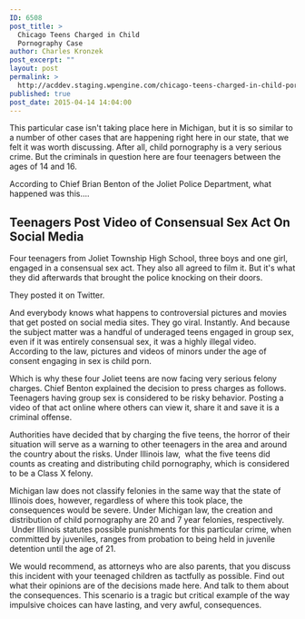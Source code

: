 ```yaml
---
ID: 6508
post_title: >
  Chicago Teens Charged in Child
  Pornography Case
author: Charles Kronzek
post_excerpt: ""
layout: post
permalink: >
  http://acddev.staging.wpengine.com/chicago-teens-charged-in-child-pornography-case.html
published: true
post_date: 2015-04-14 14:04:00
---
```

This particular case isn't taking place here in Michigan, but it is so similar to a number of other cases that are happening right here in our state, that we felt it was worth discussing. After all, child pornography is a very serious crime. But the criminals in question here are four teenagers between the ages of 14 and 16.

According to Chief Brian Benton of the Joliet Police Department, what happened was this….<!--more-->
<h2>Teenagers Post Video of Consensual Sex Act On Social Media</h2>
Four teenagers from Joliet Township High School, three boys and one girl, engaged in a consensual sex act. They also all agreed to film it. But it's what they did afterwards that brought the police knocking on their doors.

They posted it on Twitter.

And everybody knows what happens to controversial pictures and movies that get posted on social media sites. They go viral. Instantly. And because the subject matter was a handful of underaged teens engaged in group sex, even if it was entirely consensual sex, it was a highly illegal video. According to the law, pictures and videos of minors under the age of consent engaging in sex is child porn.

Which is why these four Joliet teens are now facing very serious felony charges. Chief Benton explained the decision to press charges as follows. Teenagers having group sex is considered to be risky behavior. Posting a video of that act online where others can view it, share it and save it is a criminal offense.

Authorities have decided that by charging the five teens, the horror of their situation will serve as a warning to other teenagers in the area and around the country about the risks. Under Illinois law,  what the five teens did counts as creating and distributing child pornography, which is considered to be a Class X felony.

Michigan law does not classify felonies in the same way that the state of Illinois does, however, regardless of where this took place, the consequences would be severe. Under Michigan law, the creation and distribution of child pornography are 20 and 7 year felonies, respectively.  Under Illinois statutes possible punishments for this particular crime, when committed by juveniles, ranges from probation to being held in juvenile detention until the age of 21.

We would recommend, as attorneys who are also parents, that you discuss this incident with your teenaged children as tactfully as possible. Find out what their opinions are of the decisions made here. And talk to them about the consequences. This scenario is a tragic but critical example of the way impulsive choices can have lasting, and very awful, consequences.